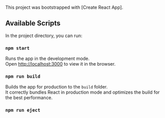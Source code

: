  
This project was bootstrapped with [Create React App]. 

## Available Scripts

In the project directory, you can run:

### `npm start`

Runs the app in the development mode.<br>
Open [http://localhost:3000](http://localhost:3000) to view it in the browser.
 
 
### `npm run build`

Builds the app for production to the `build` folder.<br>
It correctly bundles React in production mode and optimizes the build for the best performance.
 

### `npm run eject`
 
 
